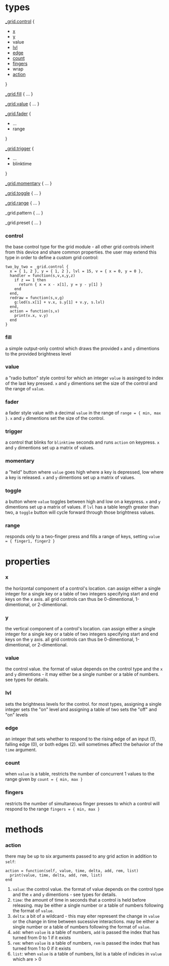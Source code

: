 # types

[_grid.control](#control) {
  - [x](#x)
  - [y](#y)
  - value
  - [lvl](#lvl)
  - [edge](#edge)
  - [count](#count)
  - [fingers](#fingers)
  - wrap
  - [action](#action)

}

[_grid.fill](#fill) { ... }

[_grid.value](#value) { ... }

[_grid.fader](#fader) {
  - ...
  - range
  
}

[_grid.trigger](#trigger) { 
  - ... 
  - blinktime
  
}

[_grid.momentary](#momentary) { ... }

[_grid.toggle](#toggle) { ... }

[_grid.range](#range) { ... }

_grid.pattern { ... }

_grid.preset { ... }


### control

the base control type for the grid module - all other grid controls inherit from this device and share common properties. the user may extend this type in order to define a custom grid control:

```
two_by_two = _grid.control {
  x = { 1, 2 }, y = { 1, 2 }, lvl = 15, v = { x = 0, y = 0 },
  handler = function(s,v,x,y,z)
    if z == 1 then 
      return { x = x - x[1], y = y - y[1] }
    end
  end,
  redraw = function(s,v,g)
    g:led(s.x[1] + v.x, s.y[1] + v.y, s.lvl)
  end,
  action = function(s,v)
    print(v.x, v.y)
  end
}
```

### fill

a simple output-only control which draws the provided `x` and `y` dimentions to the provided brightness level

### value

a "radio button" style control for which an integer `value` is assinged to index of the last key pressed. `x` and `y` dimentions set the size of the control and the range of `value`.

### fader

a fader style value with a decimal `value` in the range of `range = { min, max }`. `x` and `y` dimentions set the size of the control.

### trigger

a control that blinks for `blinktime` seconds and runs `action` on keypress. `x` and `y` dimentions set up a matrix of values.

### momentary

a "held" button where `value` goes high where a key is depressed, low where a key is released. `x` and `y` dimentions set up a matrix of values.

### toggle

a button where `value` toggles between high and low on a keypress. `x` and `y` dimentions set up a matrix of values. if `lvl` has a table length greater than two, a `toggle` button will cycle forward through those brightness values.

### range

responds only to a two-finger press and fills a range of keys, setting `value = { finger1, finger2 } `

# properties

### x

the horizontal component of a control's location. can assign either a single integer for a single key or a table of two integers specifying start and end keys on the x axis. all grid controls can thus be 0-dimentional, 1-dimentional, or 2-dimentional.

### y

the vertical component of a control's location. can assign either a single integer for a single key or a table of two integers specifying start and end keys on the y axis. all grid controls can thus be 0-dimentional, 1-dimentional, or 2-dimentional.

### value

the control value. the format of value depends on the control type and the `x` and `y` dimentions - it may either be a single number or a table of numbers. see types for details.

### lvl

sets the brightness levels for the control. for most types, assigning a single integer sets the "on" level and assigning a table of two sets the "off" and "on" levels

### edge

an integer that sets whether to respond to the rising edge of an input (1), falling edge (0), or both edges (2). will sometimes affect the behavior of the `time` argument.

### count

when `value` is a table, restricts the number of concurrent 1 values to the range given by `count = { min, max }`

### fingers

restricts the number of simultaneous finger presses to which a control will respond to the range `fingers = { min, max }`


# methods

### action

there may be up to six arguments passed to any grid action in addition to `self`:
```
action = function(self, value, time, delta, add, rem, list)
  print(value, time, delta, add, rem, list)
end
```

1. `value`: the control value. the format of value depends on the control type and the `x` and `y` dimentions - see types for details.
2. `time`: the amount of time in seconds that a control is held before releasing. may be either a single number or a table of numbers following the format of `value`.
3. `delta`: a bit of a wildcard - this may eiter represent the change in `value` or the change in time between sucessive interactions. may be either a single number or a table of numbers following the format of `value`.
4. `add`: when `value` is a table of numbers, `add` is passed the index that has turned from 0 to 1 if it exists
5. `rem`: when `value` is a table of numbers, `rem` is passed the index that has turned from 1 to 0 if it exists
6. `list`: when `value` is a table of numbers, list is a table of indicies in `value` which are > 0
